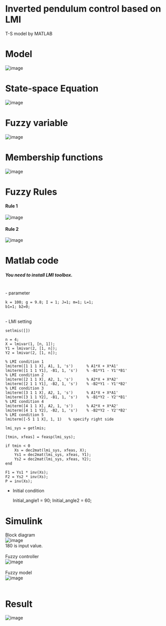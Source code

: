 # Inverted pendulum control based on LMI
T-S model by MATLAB

# Model
![image](https://user-images.githubusercontent.com/42115807/103292028-592dee00-4a30-11eb-9a38-30b688bbc774.png)<br>

# State-space Equation
![image](https://user-images.githubusercontent.com/42115807/103292068-76fb5300-4a30-11eb-9067-08c0d9824b1e.png)<br>

# Fuzzy variable
![image](https://user-images.githubusercontent.com/42115807/103292119-8aa6b980-4a30-11eb-8886-e78d8b674ee7.png)

# Membership functions
![image](https://user-images.githubusercontent.com/42115807/103292201-b4f87700-4a30-11eb-998e-62f7c3dde737.png)

# Fuzzy Rules
#### Rule 1
![image](https://user-images.githubusercontent.com/42115807/103292324-e8d39c80-4a30-11eb-97b1-5be7339e9e29.png)

#### Rule 2
![image](https://user-images.githubusercontent.com/42115807/103292357-f557f500-4a30-11eb-8c89-d43f758e87b0.png)

# Matlab code
##### You need to install LMI toolbox.<br>
<br>
- parameter<br>

    k = 100; g = 9.8; I = 1; J=1; m=1; L=1;
    b1=1; b2=0;

<br>
- LMI setting<br>

    setlmis([])

    n = 4;                    
    X = lmivar(1, [n, 1]);      
    Y1 = lmivar(2, [1, n]);
    Y2 = lmivar(2, [1, n]);

    % LMI condition 1
    lmiterm([1 1 1 X], A1, 1, 's')      % A1*X + X*A1'
    lmiterm([1 1 1 Y1], -B1, 1, 's')    % -B1*Y1 - Y1'*B1'
    % LMI condition 2
    lmiterm([2 1 1 X], A2, 1, 's')      % A2*X + X*A2'
    lmiterm([2 1 1 Y1], -B2, 1, 's')    % -B2*Y1 - Y1'*B2'
    % LMI condition 3
    lmiterm([3 1 1 X], A2, 1, 's')      % A1*X + X*A1'
    lmiterm([3 1 1 Y2], -B1, 1, 's')    % -B1*Y2 - Y2'*B1'
    % LMI condition 4
    lmiterm([4 1 1 X], A2, 1, 's')      % A2*X + X*A2'
    lmiterm([4 1 1 Y2], -B2, 1, 's')    % -B2*Y2 - Y2'*B2'
    % LMI condition 5
    lmiterm([-5 1 1 X], 1, 1)   % specify right side

    lmi_sys = getlmis;

    [tmin, xfeas] = feasp(lmi_sys);

    if tmin < 0
        Xs = dec2mat(lmi_sys, xfeas, X);
        Ys1 = dec2mat(lmi_sys, xfeas, Y1);
        Ys2 = dec2mat(lmi_sys, xfeas, Y2);
    end

    F1 = Ys1 * inv(Xs);
    F2 = Ys2 * inv(Xs);
    P = inv(Xs);

- Initial condition<br>

    Initial_angle1 = 90;
    Initial_angle2 = 60;

# Simulink
Block diagram<br>
![image](https://user-images.githubusercontent.com/42115807/103292510-4536bc00-4a31-11eb-8448-40ff1cc22820.png)<br>
180 is input value.<br>
<br>
Fuzzy controller<br>
![image](https://user-images.githubusercontent.com/42115807/103293283-e6724200-4a32-11eb-8cae-6bcdc0c45827.png)<br>
<br>
Fuzzy model<br>
![image](https://user-images.githubusercontent.com/42115807/103293319-fab63f00-4a32-11eb-9f86-43aae1490fc2.png)<br>
<br>
# Result
![image](https://user-images.githubusercontent.com/42115807/103292936-3ac8f200-4a32-11eb-9439-d09ec1fc9098.png)
